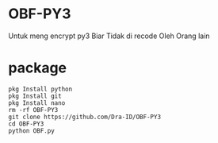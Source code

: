# OBF-PY3
Untuk meng encrypt py3 Biar Tidak di recode Oleh Orang lain

# package

```
pkg Install python
pkg Install git
pkg Install nano
rm -rf OBF-PY3
git clone https://github.com/Dra-ID/OBF-PY3
cd OBF-PY3
python OBF.py
```
